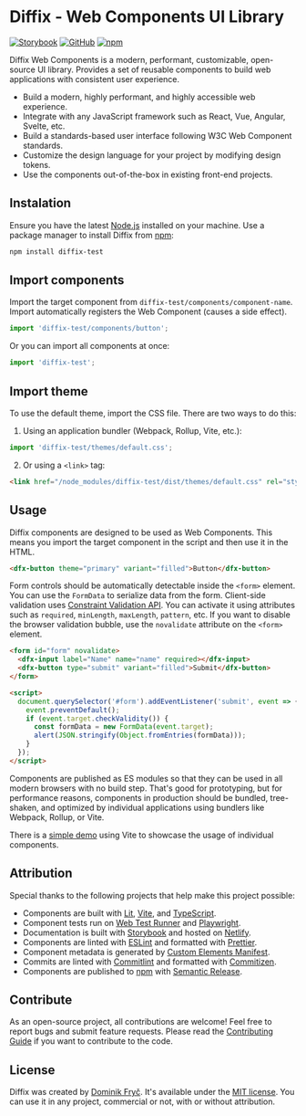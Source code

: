 # Diffix - Web Components UI Library

[![Storybook](https://raw.githubusercontent.com/dominikfryc/diffix-test/next/docs/assets/storybook-button.svg)](https://www.diffix.dev)
[![GitHub](https://raw.githubusercontent.com/dominikfryc/diffix-test/next/docs/assets/github-button.svg)](https://github.com/dominikfryc/diffix-test)
[![npm](https://raw.githubusercontent.com/dominikfryc/diffix-test/next/docs/assets/npm-button.svg)](https://www.npmjs.com/package/diffix-test)

Diffix Web Components is a modern, performant, customizable, open-source UI library. Provides a set of reusable components to build web applications with consistent user experience.

- Build a modern, highly performant, and highly accessible web experience.
- Integrate with any JavaScript framework such as React, Vue, Angular, Svelte, etc.
- Build a standards-based user interface following W3C Web Component standards.
- Customize the design language for your project by modifying design tokens.
- Use the components out-of-the-box in existing front-end projects.

## Instalation

Ensure you have the latest [Node.js](https://nodejs.org/) installed on your machine. Use a package manager to install Diffix from [npm](https://www.npmjs.com/package/diffix-test):

```bash
npm install diffix-test
```

## Import components

Import the target component from `diffix-test/components/component-name`. Import automatically registers the Web Component (causes a side effect).

```ts
import 'diffix-test/components/button';
```

Or you can import all components at once:

```ts
import 'diffix-test';
```

## Import theme

To use the default theme, import the CSS file. There are two ways to do this:

1. Using an application bundler (Webpack, Rollup, Vite, etc.):

```ts
import 'diffix-test/themes/default.css';
```

2. Or using a `<link>` tag:

```html
<link href="/node_modules/diffix-test/dist/themes/default.css" rel="stylesheet" />
```

## Usage

Diffix components are designed to be used as Web Components. This means you import the target component in the script and then use it in the HTML.

```html
<dfx-button theme="primary" variant="filled">Button</dfx-button>
```

Form controls should be automatically detectable inside the `<form>` element. You can use the `FormData` to serialize data from the form. Client-side validation uses [Constraint Validation API](https://developer.mozilla.org/en-US/docs/Web/API/Constraint_validation). You can activate it using attributes such as `required`, `minLength`, `maxLength`, `pattern`, etc. If you want to disable the browser validation bubble, use the `novalidate` attribute on the `<form>` element.

```html
<form id="form" novalidate>
  <dfx-input label="Name" name="name" required></dfx-input>
  <dfx-button type="submit" variant="filled">Submit</dfx-button>
</form>

<script>
  document.querySelector('#form').addEventListener('submit', event => {
    event.preventDefault();
    if (event.target.checkValidity()) {
      const formData = new FormData(event.target);
      alert(JSON.stringify(Object.fromEntries(formData)));
    }
  });
</script>
```

Components are published as ES modules so that they can be used in all modern browsers with no build step. That's good for prototyping, but for performance reasons, components in production should be bundled, tree-shaken, and optimized by individual applications using bundlers like Webpack, Rollup, or Vite.

There is a [simple demo](https://github.com/dominikfryc/diffix-test/tree/next/demo/) using Vite to showcase the usage of individual components.

## Attribution

Special thanks to the following projects that help make this project possible:

- Components are built with [Lit](https://lit.dev/), [Vite](https://vitejs.dev/), and [TypeScript](https://www.typescriptlang.org/).
- Component tests run on [Web Test Runner](https://modern-web.dev/docs/test-runner/overview/) and [Playwright](https://playwright.dev/).
- Documentation is built with [Storybook](https://storybook.js.org/) and hosted on [Netlify](https://www.netlify.com/).
- Components are linted with [ESLint](https://eslint.org/) and formatted with [Prettier](https://prettier.io/).
- Component metadata is generated by [Custom Elements Manifest](https://custom-elements-manifest.open-wc.org/).
- Commits are linted with [Commitlint](https://commitlint.js.org/) and formatted with [Commitizen](https://commitizen-tools.github.io/commitizen/).
- Components are published to [npm](https://www.npmjs.com/) with [Semantic Release](https://semantic-release.gitbook.io/semantic-release/).

## Contribute

As an open-source project, all contributions are welcome! Feel free to report bugs and submit feature requests. Please read the [Contributing Guide](https://github.com/dominikfryc/diffix-test/blob/next/.github/CONTRIBUTING.md) if you want to contribute to the code.

## License

Diffix was created by [Dominik Fryč](https://github.com/dominikfryc). It's available under the [MIT license](https://github.com/dominikfryc/diffix-test/blob/next/LICENSE.md). You can use it in any project, commercial or not, with or without attribution.
